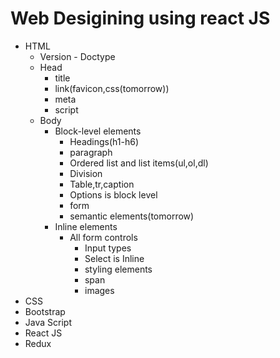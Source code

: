 # Web Desigining using react JS

- HTML
  - Version - Doctype
  - Head
    - title
    - link(favicon,css(tomorrow))
    - meta
    - script
  - Body
    - Block-level elements
      - Headings(h1-h6)
      - paragraph
      - Ordered list and list items(ul,ol,dl)
      - Division
      - Table,tr,caption
      - Options is block level
      - form
      - semantic elements(tomorrow)
    - Inline elements
      - All form controls
        - Input types
        - Select is Inline
        - styling elements
        - span
        - images
- CSS
- Bootstrap
- Java Script
- React JS
- Redux
